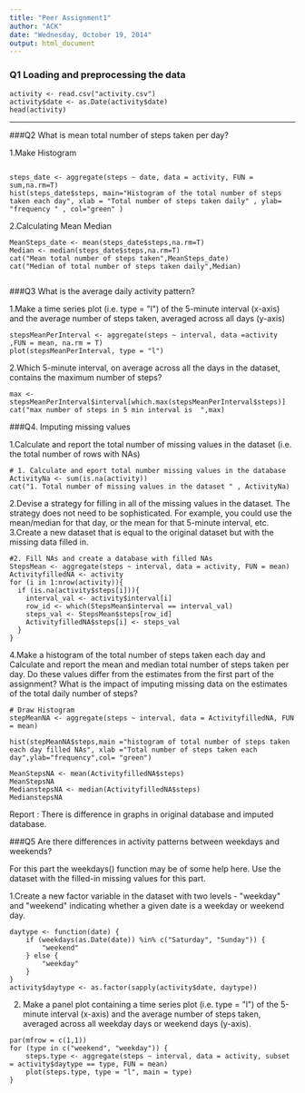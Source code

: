 ```yaml
---
title: "Peer Assignment1"
author: "ACK"
date: "Wednesday, October 19, 2014"
output: html_document
---
```



### Q1 Loading and preprocessing the data

```{r}
activity <- read.csv("activity.csv")
activity$date <- as.Date(activity$date) 
head(activity)
```
---
###Q2 What is mean total number of steps taken per day?

1.Make Histogram

```{r, echo=TRUE}

steps_date <- aggregate(steps ~ date, data = activity, FUN = sum,na.rm=T)
hist(steps_date$steps, main="Histogram of the total number of steps taken each day", xlab = "Total number of steps taken daily" , ylab= "frequency " , col="green" )
```
 
 2.Calculating Mean Median
```{r,echo=TRUE}
MeanSteps_date <- mean(steps_date$steps,na.rm=T)
Median <- median(steps_date$steps,na.rm=T)
cat("Mean total number of steps taken",MeanSteps_date)
cat("Median of total number of steps taken daily",Median)


```
###Q3 What is the average daily activity pattern?

1.Make a time series plot (i.e. type = "l") of the 5-minute interval (x-axis) and   the average number of steps taken, averaged across all days (y-axis)



```{r,echo=TRUE}
stepsMeanPerInterval <- aggregate(steps ~ interval, data =activity ,FUN = mean, na.rm = T)
plot(stepsMeanPerInterval, type = "l")
```


2.Which 5-minute interval, on average across all the days in the dataset, contains the maximum number of steps?
```{r,echo=TRUE}
max <- stepsMeanPerInterval$interval[which.max(stepsMeanPerInterval$steps)]
cat("max number of steps in 5 min interval is  ",max)
```

###Q4. Imputing missing values

1.Calculate and report the total number of missing values in the dataset (i.e. the           total number of rows with NAs)





```{r.echo=FALSE}
# 1. Calculate and eport total number missing values in the database
ActivityNa <- sum(is.na(activity))
cat("1. Total number of missing values in the dataset " , ActivityNa)
```

2.Devise a strategy for filling in all of the missing values in the dataset. The strategy does not need to be sophisticated. For example, you could use the mean/median for that day, or the mean for that 5-minute interval, etc.
3.Create a new dataset that is equal to the original dataset but with the missing data filled in.
```{r.echo=FALSE}
#2. Fill NAs and create a database with filled NAs
StepsMean <- aggregate(steps ~ interval, data = activity, FUN = mean)
ActivityfilledNA <- activity
for (i in 1:nrow(activity)){
  if (is.na(activity$steps[i])){
    interval_val <- activity$interval[i]
    row_id <- which(StepsMean$interval == interval_val)
    steps_val <- StepsMean$steps[row_id]
    ActivityfilledNA$steps[i] <- steps_val
  }
}
```

4.Make a histogram of the total number of steps taken each day and Calculate and report the mean and median total number of steps taken per day. Do these values differ from the estimates from the first part of the assignment? What is the impact of imputing missing data on the estimates of the total daily number of steps?

```{r.echo=TRUE}
# Draw Histogram 
stepMeanNA <- aggregate(steps ~ interval, data = ActivityfilledNA, FUN = mean)

hist(stepMeanNA$steps,main ="histogram of total number of steps taken each day filled NAs", xlab ="Total number of steps taken each day",ylab="frequency",col= "green")

MeanStepsNA <- mean(ActivityfilledNA$steps)
MeanStepsNA
MedianstepsNA <- median(ActivityfilledNA$steps)
MedianstepsNA
```
Report : There is difference in graphs in original database and imputed database.

###Q5  Are there differences in activity patterns between weekdays and weekends?

For this part the weekdays() function may be of some help here. Use the dataset with the filled-in missing values for this part.

1.Create a new factor variable in the dataset with two levels - "weekday" and "weekend" indicating whether a given date is a weekday or weekend day.


```{r.echo=TRUE}
daytype <- function(date) {
    if (weekdays(as.Date(date)) %in% c("Saturday", "Sunday")) {
        "weekend"
    } else {
        "weekday"
    }
}
activity$daytype <- as.factor(sapply(activity$date, daytype))
```
2. Make a panel plot containing a time series plot (i.e. type = "l") of the 5-minute interval (x-axis) and the average number of steps taken, averaged across all weekday days or weekend days (y-axis).
```{r.echo=TRUE}
par(mfrow = c(1,1))
for (type in c("weekend", "weekday")) {
    steps.type <- aggregate(steps ~ interval, data = activity, subset = activity$daytype == type, FUN = mean)
    plot(steps.type, type = "l", main = type)
}


```